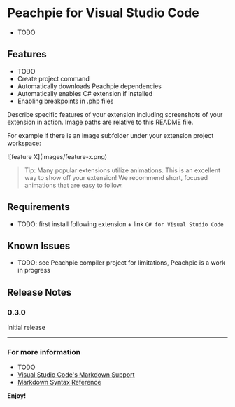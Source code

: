 # Peachpie for Visual Studio Code

* TODO

## Features

* TODO
* Create project command
* Automatically downloads Peachpie dependencies
* Automatically enables C# extension if installed
* Enabling breakpoints in .php files

Describe specific features of your extension including screenshots of your extension in action. Image paths are relative to this README file.

For example if there is an image subfolder under your extension project workspace:

\!\[feature X\]\(images/feature-x.png\)

> Tip: Many popular extensions utilize animations. This is an excellent way to show off your extension! We recommend short, focused animations that are easy to follow.

## Requirements

* TODO: first install following extension + link `C# for Visual Studio Code`

## Known Issues

* TODO: see Peachpie compiler project for limitations, Peachpie is a work in progress

## Release Notes

### 0.3.0

Initial release

-----------------------------------------------------------------------------------------------------------

### For more information

* TODO
* [Visual Studio Code's Markdown Support](http://code.visualstudio.com/docs/languages/markdown)
* [Markdown Syntax Reference](https://help.github.com/articles/markdown-basics/)

**Enjoy!**